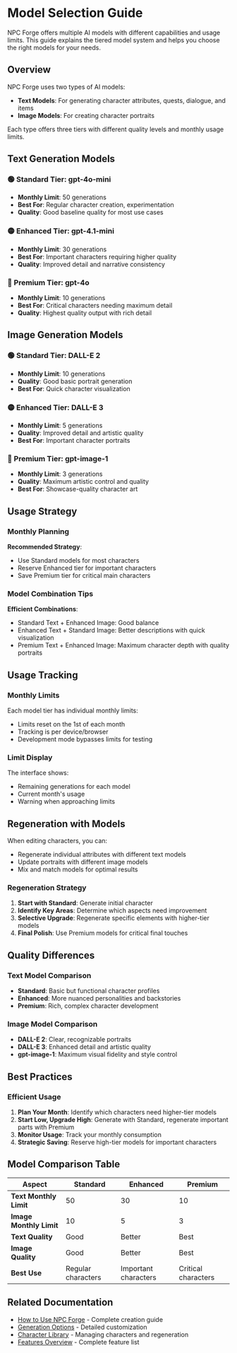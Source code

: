 # Model Selection Guide

NPC Forge offers multiple AI models with different capabilities and usage limits. This guide explains the tiered model system and helps you choose the right models for your needs.

## Overview

NPC Forge uses two types of AI models:
- **Text Models**: For generating character attributes, quests, dialogue, and items
- **Image Models**: For creating character portraits

Each type offers three tiers with different quality levels and monthly usage limits.

## Text Generation Models

### 🟢 Standard Tier: gpt-4o-mini
- **Monthly Limit**: 50 generations
- **Best For**: Regular character creation, experimentation
- **Quality**: Good baseline quality for most use cases

### 🟡 Enhanced Tier: gpt-4.1-mini
- **Monthly Limit**: 30 generations
- **Best For**: Important characters requiring higher quality
- **Quality**: Improved detail and narrative consistency

### 🔴 Premium Tier: gpt-4o
- **Monthly Limit**: 10 generations
- **Best For**: Critical characters needing maximum detail
- **Quality**: Highest quality output with rich detail

## Image Generation Models

### 🟢 Standard Tier: DALL-E 2
- **Monthly Limit**: 10 generations
- **Quality**: Good basic portrait generation
- **Best For**: Quick character visualization

### 🟡 Enhanced Tier: DALL-E 3
- **Monthly Limit**: 5 generations
- **Quality**: Improved detail and artistic quality
- **Best For**: Important character portraits

### 🔴 Premium Tier: gpt-image-1
- **Monthly Limit**: 3 generations
- **Quality**: Maximum artistic control and quality
- **Best For**: Showcase-quality character art

## Usage Strategy

### Monthly Planning

**Recommended Strategy**:
- Use Standard models for most characters
- Reserve Enhanced tier for important characters
- Save Premium tier for critical main characters

### Model Combination Tips

**Efficient Combinations**:
- Standard Text + Enhanced Image: Good balance
- Enhanced Text + Standard Image: Better descriptions with quick visualization
- Premium Text + Enhanced Image: Maximum character depth with quality portraits

## Usage Tracking

### Monthly Limits

Each model tier has individual monthly limits:
- Limits reset on the 1st of each month
- Tracking is per device/browser
- Development mode bypasses limits for testing

### Limit Display

The interface shows:
- Remaining generations for each model
- Current month's usage
- Warning when approaching limits

## Regeneration with Models

When editing characters, you can:
- Regenerate individual attributes with different text models
- Update portraits with different image models
- Mix and match models for optimal results

### Regeneration Strategy

1. **Start with Standard**: Generate initial character
2. **Identify Key Areas**: Determine which aspects need improvement
3. **Selective Upgrade**: Regenerate specific elements with higher-tier models
4. **Final Polish**: Use Premium models for critical final touches

## Quality Differences

### Text Model Comparison

- **Standard**: Basic but functional character profiles
- **Enhanced**: More nuanced personalities and backstories
- **Premium**: Rich, complex character development

### Image Model Comparison

- **DALL-E 2**: Clear, recognizable portraits
- **DALL-E 3**: Enhanced detail and artistic quality
- **gpt-image-1**: Maximum visual fidelity and style control

## Best Practices

### Efficient Usage

1. **Plan Your Month**: Identify which characters need higher-tier models
2. **Start Low, Upgrade High**: Generate with Standard, regenerate important parts with Premium
3. **Monitor Usage**: Track your monthly consumption
4. **Strategic Saving**: Reserve high-tier models for important characters

## Model Comparison Table

| Aspect | Standard | Enhanced | Premium |
|--------|----------|----------|---------|
| **Text Monthly Limit** | 50 | 30 | 10 |
| **Image Monthly Limit** | 10 | 5 | 3 |
| **Text Quality** | Good | Better | Best |
| **Image Quality** | Good | Better | Best |
| **Best Use** | Regular characters | Important characters | Critical characters |

## Related Documentation

- [How to Use NPC Forge](/docs/how-to-use) - Complete creation guide
- [Generation Options](/docs/generation-options) - Detailed customization
- [Character Library](/docs/library) - Managing characters and regeneration
- [Features Overview](/docs/features) - Complete feature list